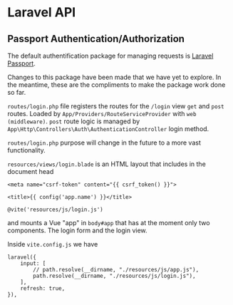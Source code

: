 # Laravel API

## Passport Authentication/Authorization

The default authentification package for managing requests is [Laravel Passport]().

Changes to this package have been made that we have yet to explore. In the meantime,
these are the compliments to make the package work done so far.

`routes/login.php` file registers the routes for the `/login` view `get` and `post` routes.
Loaded by `App/Providers/RouteServiceProvider` with `web (middleware)`.
`post` route logic is managed by `App\Http\Controllers\Auth\AuthenticationController` login method.

`routes/login.php` purpose will change in the future to a more vast functionality.

`resources/views/login.blade` is an HTML layout that includes in the document head

```
<meta name="csrf-token" content="{{ csrf_token() }}">

<title>{{ config('app.name') }}</title>

@vite('resources/js/login.js')
```

and mounts a Vue "app" in `body#app` that has at the moment only two components. The login form and the login view.

Inside `vite.config.js` we have

```
laravel({
    input: [
        // path.resolve(__dirname, "./resources/js/app.js"),
        path.resolve(__dirname, "./resources/js/login.js"),
    ],
    refresh: true,
}),
```
